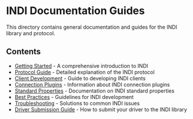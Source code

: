 # INDI Documentation Guides

This directory contains general documentation and guides for the INDI library and protocol.

## Contents

- [Getting Started](getting-started.md) - A comprehensive introduction to INDI
- [Protocol Guide](protocol-guide.md) - Detailed explanation of the INDI protocol
- [Client Development](client-development.md) - Guide to developing INDI clients
- [Connection Plugins](connection-plugins.md) - Information about INDI connection plugins
- [Standard Properties](standard-properties.md) - Documentation on INDI standard properties
- [Best Practices](best-practices.md) - Guidelines for INDI development
- [Troubleshooting](troubleshooting.md) - Solutions to common INDI issues
- [Driver Submission Guide](driver-submission-guide.md) - How to submit your driver to the INDI library
